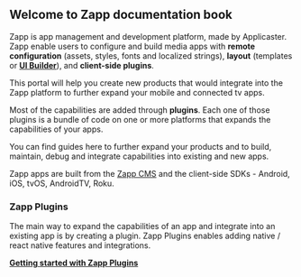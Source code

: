 ## Welcome to Zapp documentation book

Zapp is app management and development platform, made by Applicaster.
Zapp enable users to configure and build media apps with **remote configuration** (assets, styles, fonts and localized strings), **layout** (templates or [**UI Builder**](/ui-builder/intro.md)), and **client-side plugins**.

This portal will help you create new products that would integrate into the Zapp platform to further expand your mobile and connected tv apps.

Most of the capabilities are added through **plugins**.
Each one of those plugins is a bundle of code on one or more platforms that expands the capabilities of your apps.

You can find guides here to further expand your products and to build, maintain, debug and integrate capabilities into existing and new apps.

Zapp apps are built from the [Zapp CMS](http://zapp.applicaster.com) and the client-side SDKs -  Android, iOS, tvOS, AndroidTV, Roku.

### Zapp Plugins

The main way to expand the capabilities of an app and integrate into an existing app is by creating a plugin.
Zapp Plugins enables adding native / react native features and integrations.

[**Getting started with Zapp Plugins**](/getting-started/zapp-plugins.md)